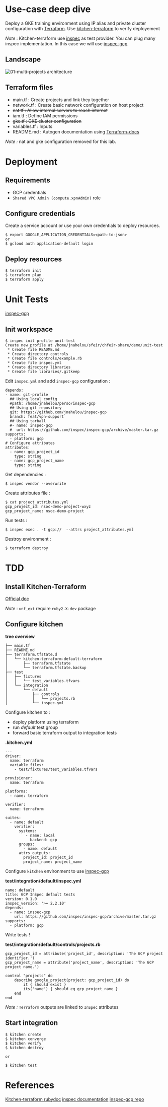 # Use-case deep dive
Deploy a GKE training environment using IP alias and private cluster configuration with [Terraform](https://www.terraform.io/).
Use [kitchen-terraform](https://github.com/newcontext-oss/kitchen-terraform) to verify deployement

*Note* : Kitchen-terraform use [inspec](https://www.inspec.io/) as test provider. You can plug many inspec implementation. In this case we will use [inspec-gcp](https://github.com/inspec/inspec-gcp)

## Landscape
![01-multi-projects architecture](deployment/images/use-case-container.svg)

## Terraform files
* main.tf : Create projects and link they together
* network.tf : Create basic network configuration on host project
* ~~nat.tf : Allow internal servers to reach internet~~
* iam.tf : Define IAM permissions
* ~~gke.tf : GKE cluster configuration~~
* variables.tf : Inputs
* README.md : Autogen documentation using [Terraform-docs](https://github.com/segmentio/terraform-docs)

*Note :* nat and gke configuration removed for this lab.

# Deployment
## Requirements
* GCP credentials
* `Shared VPC Admin (compute.xpnAdmin)` role
## Configure credentials
Create a service account or use your own credentials to deploy resources.
```
$ export GOOGLE_APPLICATION_CREDENTIALS=<path-to-json>
or
$ gcloud auth application-default login
```
## Deploy resources
```
$ terraform init
$ terraform plan
$ terraform apply
```

# Unit Tests
[inspec-gcp](https://github.com/inspec/inspec-gcp)

## Init workspace
```
$ inspec init profile unit-test
Create new profile at /home/jnahelou/sfeir/chfeir-share/demo/unit-test
 * Create file README.md
 * Create directory controls
 * Create file controls/example.rb
 * Create file inspec.yml
 * Create directory libraries
 * Create file libraries/.gitkeep
```

Edit `inspec.yml` and add `inspec-gcp` configuration :
```
depends:
- name: git-profile
  ## Using local config
  #path: /home/jnahelou/perso/inspec-gcp
  ## Using git repository
  git: https://github.com/jnahelou/inspec-gcp
  branch: feat/vpn-support
  ## Using tarball
  #- name: inspec-gcp
  #  url: https://github.com/inspec/inspec-gcp/archive/master.tar.gz
supports:
  - platform: gcp
# Configure attributes
attributes:
  - name: gcp_project_id
    type: string
  - name: gcp_project_name
    type: string
```

Get dependencies :
```
$ inspec vendor --overwrite
```

Create attributes file :
```
$ cat project_attributes.yml
gcp_project_id: nsoc-demo-project-wxyz
gcp_project_name: nsoc-demo-project
```

Run tests :
```
$ inspec exec . -t gcp://  --attrs project_attributes.yml
```

Destroy environment :
```
$ terraform destroy
```


# TDD
## Install Kitchen-Terraform
[Official doc](https://github.com/newcontext-oss/kitchen-terraform)

*Note* : `unf_ext` require `ruby2.X-dev` package

## Configure kitchen

**tree overview**
```
├── main.tf
├── README.md
├── terraform.tfstate.d
│   └── kitchen-terraform-default-terraform
│       ├── terraform.tfstate
│       └── terraform.tfstate.backup
├── test
│   ├── fixtures
│   │   └── test_variables.tfvars
│   └── integration
│       └── default
│           ├── controls
│           │   └── projects.rb
│           └── inspec.yml
```


Configure kitchen to :
* deploy platform using terraform
* run *default* test group
* forward basic terraform output to integration tests

**.kitchen.yml**
```
---
driver:
  name: terraform
  variable_files:
    - test/fixtures/test_variables.tfvars

provisioner:
  name: terraform

platforms:
  - name: terraform

verifier:
  name: terraform

suites:
  - name: default
    verifier:
      systems:
         - name: local
           backend: gcp
      groups:
        - name: default
      attrs_outputs:
        project_id: project_id
        project_name: project_name
```

Configure `kitchen` environment to use [inspec-gcp](https://github.com/inspec/inspec-gcp)

**test/integration/default/inspec.yml**
```
name: default
title: GCP InSpec default tests
version: 0.1.0
inspec_version: '>= 2.2.10'
depends:
  - name: inspec-gcp
    url: https://github.com/inspec/inspec-gcp/archive/master.tar.gz
supports:
  - platform: gcp
```


Write tests !


**test/integration/default/controls/projects.rb**
```
gcp_project_id = attribute('project_id', description: 'The GCP project identifier.')
gcp_project_name = attribute('project_name', description: 'The GCP project name.')

control "projects" do
	describe google_project(project: gcp_project_id) do
		it { should exist }
		its('name') { should eq gcp_project_name }
	end
end
```

*Note :* `Terraform` outputs are linked to `InSpec` attributes

## Start integration
```
$ kitchen create
$ kitchen converge
$ kitchen verify
$ kitchen destroy

or

$ kitchen test
```

# References
[Kitchen-terraform rubydoc](https://www.rubydoc.info/gems/kitchen-terraform/Kitchen)
[inspec documentation](https://www.inspec.io/docs/)
[inspec-gcp repo](https://github.com/inspec/inspec-gcp)
